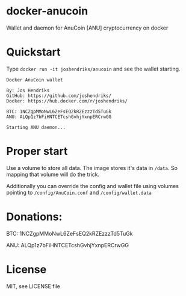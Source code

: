 # docker-anucoin
Wallet and daemon for AnuCoin [ANU] cryptocurrency on docker

# Quickstart
Type `docker run -it joshendriks/anucoin` and see the wallet starting.

```
Docker AnuCoin wallet

By: Jos Hendriks
GitHub: https://github.com/joshendriks/
Docker: https://hub.docker.com/r/joshendriks/

BTC: 1NCZgpMMoNwL6ZeFsEQ2kRZEzzzTd5TuGk
ANU: ALQp1z7bFiHNTCETcshGvhjYxnpERCrwGG

Starting ANU daemon...
```

# Proper start
Use a volume to store all data. The image stores it's data in `/data`. So mapping that volume will do the trick.

Additionally you can override the config and wallet file using volumes pointing to `/config/AnuCoin.conf` and `/config/wallet.data`

# Donations:
BTC: 1NCZgpMMoNwL6ZeFsEQ2kRZEzzzTd5TuGk

ANU: ALQp1z7bFiHNTCETcshGvhjYxnpERCrwGG

# License
MIT, see LICENSE file